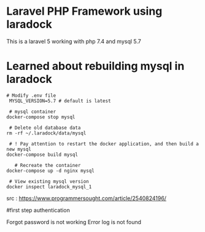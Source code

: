 # Laravel PHP Framework using laradock

This is a laravel 5 working with php 7.4 and mysql 5.7

# Learned about rebuilding mysql in laradock

    # Modify .env file
     MYSQL_VERSION=5.7 # default is latest
     
     # mysql container
    docker-compose stop mysql
     
     # Delete old database data
    rm -rf ~/.laradock/data/mysql
     
     # ! Pay attention to restart the docker application, and then build a new mysql
    docker-compose build mysql
     
       # Recreate the container
    docker-compose up -d nginx mysql
     
     # View existing mysql version
    docker inspect laradock_mysql_1


src : https://www.programmersought.com/article/2540824196/

#first step authentication

Forgot password is not working
Error log is not found
